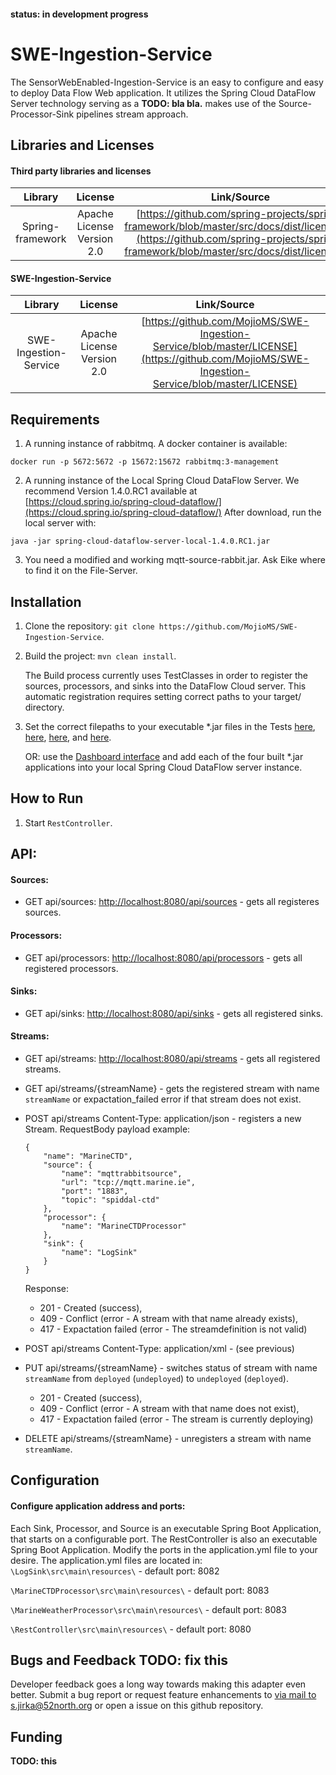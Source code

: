 #### status: in development progress

# SWE-Ingestion-Service

The SensorWebEnabled-Ingestion-Service is an easy to configure and easy to deploy Data Flow Web application. It utilizes the Spring Cloud DataFlow Server technology serving as a **TODO: bla bla.** makes use of the Source-Processor-Sink pipelines stream approach.

## Libraries and Licenses

#### Third party libraries and licenses

|Library|License|Link/Source|
|:----:|:----:|:----:|
|Spring-framework|Apache License Version 2.0|[https://github.com/spring-projects/spring-framework/blob/master/src/docs/dist/license.txt](https://github.com/spring-projects/spring-framework/blob/master/src/docs/dist/license.txt)|

#### SWE-Ingestion-Service

|Library|License|Link/Source|
|:----:|:----:|:-----:|
|SWE-Ingestion-Service|Apache License Version 2.0|[https://github.com/MojioMS/SWE-Ingestion-Service/blob/master/LICENSE](https://github.com/MojioMS/SWE-Ingestion-Service/blob/master/LICENSE)|

## Requirements

1. A running instance of rabbitmq. A docker container is available:

`docker run -p 5672:5672 -p 15672:15672 rabbitmq:3-management`

2. A running instance of the Local Spring Cloud DataFlow Server. We recommend Version 1.4.0.RC1 available at [https://cloud.spring.io/spring-cloud-dataflow/](https://cloud.spring.io/spring-cloud-dataflow/) After download, run the local server with:

`java -jar spring-cloud-dataflow-server-local-1.4.0.RC1.jar`

3. You need a modified and working mqtt-source-rabbit.jar. Ask Eike where to find it on the File-Server.
 
## Installation

  1. Clone the repository: `git clone https://github.com/MojioMS/SWE-Ingestion-Service`.

  2. Build the project: `mvn clean install`.
  
     The Build process currently uses TestClasses in order to register the sources, processors, and sinks into the DataFlow Cloud server. This automatic registration requires setting correct paths to your target/ directory.
	 
  3. Set the correct filepaths to your executable *.jar files in the Tests [here](https://github.com/MojioMS/SWE-Ingestion-Service/blob/dev/RestController/src/test/java/org/n52/stream/seadatacloud/restcontroller/test/RegisterAppsOnStartTest.java#L26), [here](https://github.com/MojioMS/SWE-Ingestion-Service/blob/dev/RestController/src/test/java/org/n52/stream/seadatacloud/restcontroller/test/RegisterAppsOnStartTest.java#L33), [here](https://github.com/MojioMS/SWE-Ingestion-Service/blob/dev/RestController/src/test/java/org/n52/stream/seadatacloud/restcontroller/test/RegisterAppsOnStartTest.java#L35), and [here](https://github.com/MojioMS/SWE-Ingestion-Service/blob/dev/RestController/src/test/java/org/n52/stream/seadatacloud/restcontroller/test/RegisterAppsOnStartTest.java#L42).

	 OR: use the [Dashboard interface](http://localhost:9393/dashboard/#/apps) and add each of the four built *.jar applications into your local Spring Cloud DataFlow server instance.
  
## How to Run

  1. Start `RestController`.
  
## API:

#### Sources:

  * GET api/sources: [http://localhost:8080/api/sources](http://localhost:8080/api/sources) - gets all registeres sources.
  
#### Processors:

  * GET api/processors: [http://localhost:8080/api/processors](http://localhost:8080/api/processors) - gets all registered processors.
  
#### Sinks:

  * GET api/sinks: [http://localhost:8080/api/sinks](http://localhost:8080/api/sinks) - gets all registered sinks.
  
#### Streams:

  * GET api/streams: [http://localhost:8080/api/streams](http://localhost:8080/api/streams) - gets all registered streams.

  * GET api/streams/{streamName} - gets the registered stream with name `streamName` or expactation_failed error if that stream does not exist.
  
  * POST api/streams Content-Type: application/json - registers a new Stream. 
    RequestBody payload example:
	```
	{
		"name": "MarineCTD",
		"source": {
			"name": "mqttrabbitsource",
			"url": "tcp://mqtt.marine.ie",
			"port": "1883",
			"topic": "spiddal-ctd"
		},
		"processor": {
			"name": "MarineCTDProcessor"
		},
		"sink": {
			"name": "LogSink"
		}
	}
	```
    Response: 
    * 201 - Created (success), 
    * 409 - Conflict (error - A stream with that name already exists),
    * 417 - Expactation failed (error - The streamdefinition is not valid)
  
  * POST api/streams Content-Type: application/xml - (see previous)
  * PUT api/streams/{streamName} - switches status of stream with name `streamName` from `deployed` (`undeployed`) to `undeployed` (`deployed`).
    * 201 - Created (success), 
    * 409 - Conflict (error - A stream with that name does not exist),
    * 417 - Expactation failed (error - The stream is currently deploying)
  * DELETE api/streams/{streamName} - unregisters a stream with name `streamName`. 
  

	

## Configuration

#### Configure application address and ports:
  Each Sink, Processor, and Source is an executable Spring Boot Application, that starts on a configurable port. The RestController is also an executable Spring Boot Application. Modify the ports in the application.yml file to your desire. The application.yml files are located in:
  `\LogSink\src\main\resources\` - default port: 8082
  
  `\MarineCTDProcessor\src\main\resources\` - default port: 8083
  
  `\MarineWeatherProcessor\src\main\resources\` - default port: 8083
  
  `\RestController\src\main\resources\` - default port: 8080

    
## Bugs and Feedback **TODO: fix this**
Developer feedback goes a long way towards making this adapter even better. Submit a bug report or request feature enhancements to [via mail to s.jirka@52north.org](mailto:s.jirka@52north.org?Subject=SWE-Ingestion-Service) or open a issue on this github repository.

## Funding 
**TODO: this**